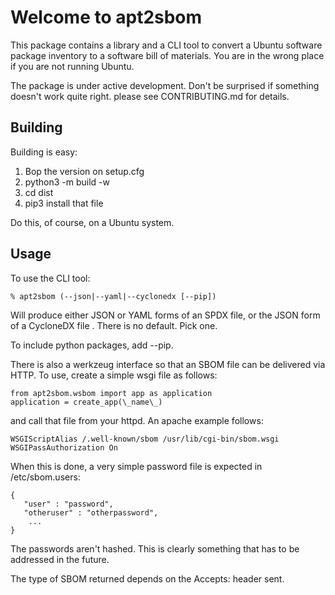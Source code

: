# Welcome to apt2sbom

This package contains a library and a CLI tool to convert a Ubuntu
software package inventory to a software bill of materials.  You are
in the wrong place if you are not running Ubuntu.

The package is under active development.  Don't be surprised if
something doesn't work quite right.  please see CONTRIBUTING.md for
details.

## Building

Building is easy:

1. Bop the version on setup.cfg
2. python3 -m build -w
3. cd dist
4. pip3 install that file

Do this, of course, on a Ubuntu system.

## Usage

To use the CLI tool:

    % apt2sbom (--json|--yaml|--cyclonedx [--pip])

Will produce either JSON or YAML forms of an SPDX file, or the JSON form of a CycloneDX file . There is no default.  Pick one.

To include python packages, add --pip.

There is also a werkzeug interface so that an SBOM file can be
delivered via HTTP.  To use, create a simple wsgi file as follows:

    from apt2sbom.wsbom import app as application  
    application = create_app(\_name\_)


and call that file from your httpd. An apache example follows:

    WSGIScriptAlias /.well-known/sbom /usr/lib/cgi-bin/sbom.wsgi
    WSGIPassAuthorization On

When this is done, a very simple password file is expected in
/etc/sbom.users:

    {
       "user" : "password",
       "otheruser" : "otherpassword",
        ...
    }

The passwords aren't hashed.  This is clearly something that has to
be addressed in the future.

The type of SBOM returned depends on the Accepts: header sent.
